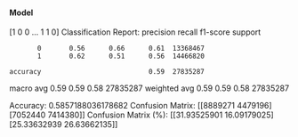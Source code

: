 #### Model
[1 0 0 ... 1 1 0]
Classification Report:
              precision    recall  f1-score   support

           0       0.56      0.66      0.61  13368467
           1       0.62      0.51      0.56  14466820

    accuracy                           0.59  27835287
   macro avg       0.59      0.59      0.58  27835287
weighted avg       0.59      0.59      0.58  27835287

Accuracy: 0.5857188036178682
Confusion Matrix:
[[8889271 4479196]
 [7052440 7414380]]
Confusion Matrix (%):
[[31.93525901 16.09179025]
 [25.33632939 26.63662135]]
